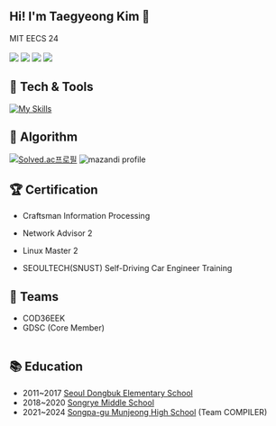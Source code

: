 ## Hi! I'm Taegyeong Kim 👋

MIT EECS 24
  <br/>
  <br/>
  <img src="https://img.shields.io/badge/COD36EEK-F37143?style=for-the-badge&logo=Packt&logoColor=white"/>
  <img src="https://img.shields.io/badge/GDG-KOREA-4285F4?style=for-the-badge&logo=Google&logoColor=white"/>
  <img src="https://img.shields.io/badge/danielkim5216-20C997?style=for-the-badge&logo=Velog&logoColor=white"/>
  <img src="https://img.shields.io/badge/danielkim__dev-5865F2?style=for-the-badge&logo=Discord&logoColor=white"/>
  <br/>

## 📄 Tech & Tools
[![My Skills](https://skillicons.dev/icons?i=c,cpp,py,pytorch,tensorflow,vscode,anaconda)](https://skillicons.dev)
  <br/>
  
## 📖 Algorithm  
[![Solved.ac프로필](http://mazassumnida.wtf/api/v2/generate_badge?boj=danielkim05216)](https://solved.ac/danielkim05216) ![mazandi profile](http://mazandi.herokuapp.com/api?handle=danielkim05216&theme=dark)
  <br/>

## 🏆 Certification
- Craftsman Information Processing 
  
- Network Advisor 2 

- Linux Master 2 

-  SEOULTECH(SNUST) Self-Driving Car Engineer Training 

## 👤 Teams

- COD36EEK
- GDSC (Core Member)
  <br/>
  <br/>

## 📚 Education

- 2011~2017 [Seoul Dongbuk Elementary School](https://dongbuk.sen.es.kr/)
- 2018~2020 [Songrye Middle School](https://songrye.sen.ms.kr/)
- 2021~2024 [Songpa-gu Munjeong High School](https://mj.sen.hs.kr/) (Team COMPILER)
</div>
